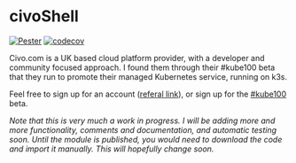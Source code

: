 # civoShell

[![Pester](https://github.com/roberthstrand/civoShell/workflows/Pester/badge.svg)](https://github.com/roberthstrand/civoShell/actions?query=workflow%3APester) [![codecov](https://codecov.io/gh/roberthstrand/civoShell/branch/main/graph/badge.svg)](https://codecov.io/gh/roberthstrand/civoShell)

Civo.com is a UK based cloud platform provider, with a developer and community focused approach. I found them through their #kube100 beta that they run to promote their managed Kubernetes service, running on k3s.

Feel free to sign up for an account ([referal link](https://www.civo.com/?ref=c57484)), or sign up for the [#kube100](https://www.civo.com/kube100) beta.

_Note that this is very much a work in progress. I will be adding more and more functionality, comments and documentation, and automatic testing soon. Until the module is published, you would need to download the code and import it manually. This will hopefully change soon._

